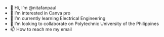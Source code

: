 - 👋 Hi, I’m @nitafanpaul
- 👀 I’m interested in Canva pro
- 🌱 I’m currently learning Electrical Engineering
- 💞️ I’m looking to collaborate on Polytechnic University of the Philippines
- 📫 How to reach me my email

<!---
nitafanpaul/nitafanpaul is a ✨ special ✨ repository because its `README.md` (this file) appears on your GitHub profile.
You can click the Preview link to take a look at your changes.
--->
